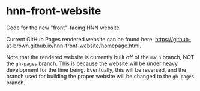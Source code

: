 # hnn-front-website
Code for the new "front"-facing HNN website

Current GitHub Pages rendered website can be found here: <https://github-at-brown.github.io/hnn-front-website/homepage.html>.

Note that the rendered website is currently built off of the `main` branch, NOT the `gh-pages` branch. This is because the website will be under heavy development for the time being. Eventually, this will be reversed, and the branch used for building the proper website will be changed to the `gh-pages` branch.
